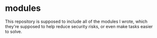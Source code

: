 # modules
This repository is supposed to include all of the modules I wrote, which they're supposed to help reduce security risks, or even make tasks easier to solve.
